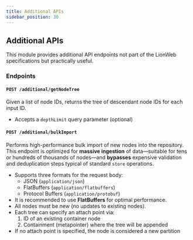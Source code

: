```yaml
---
title: Additional APIs
sidebar_position: 30
---
```


## Additional APIs

This module provides additional API endpoints not part of the LionWeb specifications but practically useful.


### Endpoints

#### `POST /additional/getNodeTree`

Given a list of node IDs, returns the tree of descendant node IDs for each input ID. 

- Accepts a `depthLimit` query parameter (optional)

#### `POST /additional/bulkImport`

Performs high-performance bulk import of new nodes into the repository. This endpoint is optimized for **massive ingestion** of data—suitable for tens or hundreds of thousands of nodes—and **bypasses** expensive validation and deduplication steps typical of standard `store` operations.

- Supports three formats for the request body:
  - JSON (`application/json`)
  - FlatBuffers (`application/flatbuffers`)
  - Protocol Buffers (`application/protobuf`)
- It is recommended to use **FlatBuffers** for optimal performance.
- All nodes must be new (no updates to existing nodes).
- Each tree can specify an attach point via:
  1. ID of an existing container node
  2. Containment (metapointer) where the tree will be appended
- If no attach point is specified, the node is considered a new partition
